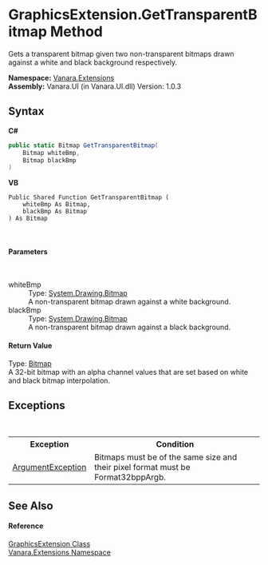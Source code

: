 # GraphicsExtension.GetTransparentBitmap Method 
 

Gets a transparent bitmap given two non-transparent bitmaps drawn against a white and black background respectively.

**Namespace:**&nbsp;<a href="9abe54ff-18ce-e333-beed-30e855655381">Vanara.Extensions</a><br />**Assembly:**&nbsp;Vanara.UI (in Vanara.UI.dll) Version: 1.0.3

## Syntax

**C#**<br />
``` C#
public static Bitmap GetTransparentBitmap(
	Bitmap whiteBmp,
	Bitmap blackBmp
)
```

**VB**<br />
``` VB
Public Shared Function GetTransparentBitmap ( 
	whiteBmp As Bitmap,
	blackBmp As Bitmap
) As Bitmap
```

<br />

#### Parameters
&nbsp;<dl><dt>whiteBmp</dt><dd>Type: <a href="http://msdn2.microsoft.com/en-us/library/4e7y164x" target="_blank">System.Drawing.Bitmap</a><br />A non-transparent bitmap drawn against a white background.</dd><dt>blackBmp</dt><dd>Type: <a href="http://msdn2.microsoft.com/en-us/library/4e7y164x" target="_blank">System.Drawing.Bitmap</a><br />A non-transparent bitmap drawn against a black background.</dd></dl>

#### Return Value
Type: <a href="http://msdn2.microsoft.com/en-us/library/4e7y164x" target="_blank">Bitmap</a><br />A 32-bit bitmap with an alpha channel values that are set based on white and black bitmap interpolation.

## Exceptions
&nbsp;<table><tr><th>Exception</th><th>Condition</th></tr><tr><td><a href="http://msdn2.microsoft.com/en-us/library/3w1b3114" target="_blank">ArgumentException</a></td><td>Bitmaps must be of the same size and their pixel format must be Format32bppArgb.</td></tr></table>

## See Also


#### Reference
<a href="993fddca-43e0-82a0-1744-ce83939a8293">GraphicsExtension Class</a><br /><a href="9abe54ff-18ce-e333-beed-30e855655381">Vanara.Extensions Namespace</a><br />
